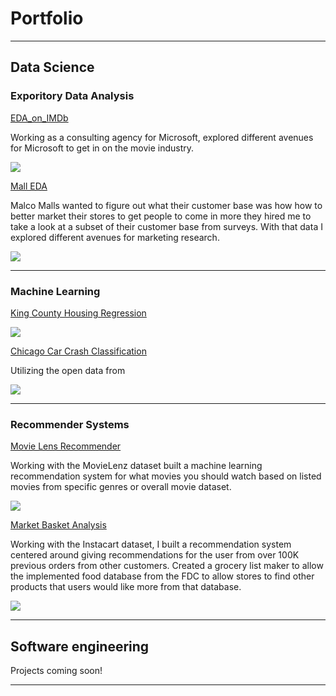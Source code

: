 # Portfolio

---

## Data Science 

### Exporitory Data Analysis

[EDA_on_IMDb](https://github.com/Corneth/EDA_on_IMDb)
<p> Working as a consulting agency for Microsoft, explored different avenues for Microsoft to get in on the movie industry. </p>
<img src="https://store-images.s-microsoft.com/image/apps.61759.9007199266246227.d6e00688-4e83-411a-8bbf-7b74163b7939.0307f142-7872-4733-a4c8-4b76fd0b5955?w=672&h=378&q=80&mode=letterbox&background=%23FFE4E4E4&format=jpg"/>

[Mall EDA](https://github.com/Corneth/Mall_EDA/tree/main)
<p>Malco Malls wanted to figure out what their customer base was how how to better market their stores to get people to come in more they hired me to take a look at a subset of their customer base from surveys. With that data I explored different avenues for marketing research.</p>
<img src="https://d1hfln2sfez66z.cloudfront.net/05-01-2020/t_286aee2520c6472cb245d4a5a0b266bd_name_D709E773D01C40B98CBDE33889BA679F.jpg"/>

---

### Machine Learning

[King County Housing Regression](https://github.com/Corneth/King_County_Housing_Regression)

<img src="https://miro.medium.com/max/1200/1*N_8tfsb6pOJb71N8Mi5yvQ.png"/>

[Chicago Car Crash Classification](https://github.com/Corneth/Chicago_Car_Crash_Classification)
<p> Utilizing the open data from </p>
<img src="https://media.npr.org/assets/img/2021/06/08/20210607_184450_wide-4adeb700b3bfe2452b78f94e7f7cd95a62cbc005.jpg?s=1400"/>

---

### Recommender Systems

[Movie Lens Recommender](https://github.com/Corneth/Movie-Lens-Recommender)
  <p> Working with the MovieLenz dataset built a machine learning recommendation system for what movies you should watch based on listed movies from specific genres or overall movie dataset. </p>
<img src="https://movielens.org/images/site/main-screen.png"/>

[Market Basket Analysis](https://github.com/Corneth/Instacart-Marketbasket-Analysis)
<p> Working with the Instacart dataset, I built a recommendation system centered around giving recommendations for the user from over 100K previous orders from other customers. Created a grocery list maker to allow the implemented food database from the FDC to allow stores to find other products that users would like more from that database.</p>
<img src="https://www.softwebsolutions.com/wp-content/uploads/2018/08/market-basket-analysis-retail.jpg"/>

---

## Software engineering
Projects coming soon!

---




